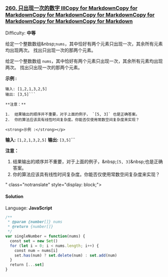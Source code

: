 ### [260\. 只出现一次的数字 IIICopy for MarkdownCopy for MarkdownCopy for MarkdownCopy for MarkdownCopy for MarkdownCopy for MarkdownCopy for Markdown](https://leetcode-cn.com/problems/single-number-iii/)

Difficulty: **中等**

给定一个整数数组&amp;nbsp;<code>nums</code>，其中恰好有两个元素只出现一次，其余所有元素均出现两次。 找出只出现一次的那两个元素。</p>

<p>

给定一个整数数组 `nums`，其中恰好有两个元素只出现一次，其余所有元素均出现两次。 找出只出现一次的那两个元素。

**示例 :**

```
输入: [1,2,1,3,2,5]
输出: [3,5]```

**注意：**

1.  结果输出的顺序并不重要，对于上面的例子， `[5, 3]` 也是正确答案。
2.  你的算法应该具有线性时间复杂度。你能否仅使用常数空间复杂度来实现？

<strong>示例 :</strong></p>

```
<strong>输入:</strong> <code>[1,2,1,3,2,5]</code>
<strong>输出:</strong> <code>[3,5]</code>```

<p><strong>注意：</strong></p>

<ol>
	<li>结果输出的顺序并不重要，对于上面的例子，&amp;nbsp;<code>[5, 3]</code>&amp;nbsp;也是正确答案。</li>
	<li>你的算法应该具有线性时间复杂度。你能否仅使用常数空间复杂度来实现？</li>
</ol>
" class="notranslate" style="display: block;">

#### Solution

Language: **JavaScript**

```javascript
/**
 * @param {number[]} nums
 * @return {number[]}
 */
var singleNumber = function(nums) {
  const set = new Set()
  for (let i = 0; i < nums.length; i++) {
    const num = nums[i]
    set.has(num) ? set.delete(num) : set.add(num)
  }
  return [...set]
}
​
```